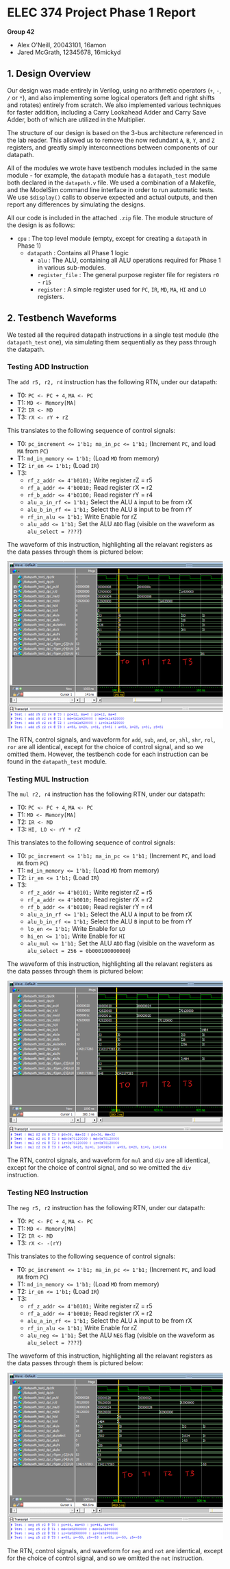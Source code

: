 # ELEC 374 Project Phase 1 Report

**Group 42**

- Alex O'Neill, 20043101, 16amon
- Jared McGrath, 12345678, 16mickyd

## 1. Design Overview

Our design was made entirely in Verilog, using no arithmetic operators (`+`, `-`, `/` or `*`), and also implementing some logical operators (left and right shifts and rotates) entirely from scratch. We also implemented various techniques for faster addition, including a Carry Lookahead Adder and Carry Save Adder, both of which are utilized in the Multiplier.

The structure of our design is based on the 3-bus architecture referenced in the lab reader. This allowed us to remove the now redundant `A`, `B`, `Y`, and `Z` registers, and greatly simply interconnections between components of our datapath.

All of the modules we wrote have testbench modules included in the same module - for example, the `datapath` module has a `datapath_test` module both declared in the `datapath.v` file. We used a combination of a Makefile, and the ModelSim command line interface in order to run automatic tests. We use `$display()` calls to observe expected and actual outputs, and then report any differences by simulating the designs.

All our code is included in the attached `.zip` file. The module structure of the design is as follows:

- `cpu` : The top level module (empty, except for creating a `datapath` in Phase 1)
    - `datapath` : Contains all Phase 1 logic
	    - `alu` : The ALU, containing all ALU operations required for Phase 1 in various sub-modules.
		- `register_file` : The general purpose register file for registers `r0` - `r15`
		- `register` : A simple register used for `PC`, `IR`, `MD`, `MA`, `HI` and `LO` registers.

## 2. Testbench Waveforms

We tested all the required datapath instructions in a single test module (the `datapath_test` one), via simulating them sequentially as they pass through the datapath.

### Testing ADD Instruction

The `add r5, r2, r4` instruction has the following RTN, under our datapath:

- T0: `PC <- PC + 4`, `MA <- PC`
- T1: `MD <- Memory[MA]`
- T2: `IR <- MD`
- T3: `rX <- rY + rZ`

This translates to the following sequence of control signals:

- T0: `pc_increment <= 1'b1; ma_in_pc <= 1'b1;` (Increment `PC`, and load `MA` from `PC`)
- T1: `md_in_memory <= 1'b1;` (Load `MD` from memory)
- T2: `ir_en <= 1'b1;` (Load `IR`)
- T3:
    - `rf_z_addr <= 4'b0101;` Write register rZ = r5
	- `rf_a_addr <= 4'b0010;` Read register rX = r2
	- `rf_b_addr <= 4'b0100;` Read register rY = r4
	- `alu_a_in_rf <= 1'b1;` Select the ALU `A` input to be from rX
	- `alu_b_in_rf <= 1'b1;` Select the ALU `B` input to be from rY
	- `rf_in_alu <= 1'b1;` Write Enable for rZ
	- `alu_add <= 1'b1;` Set the ALU `ADD` flag (visible on the waveform as `alu_select = ????`)

The waveform of this instruction, highlighting all the relavant registers as the data passes through them is pictured below:

![Waveform for add_r5_r2_r4](./phase1/add_r5_r2_r4.png)

The RTN, control signals, and waveform for `add`, `sub`, `and`, `or`, `shl`, `shr`, `rol`, `ror` are all identical, except for the choice of control signal, and so we omitted them. However, the testbench code for each instruction can be found in the `datapath_test` module.

### Testing MUL Instruction

The `mul r2, r4` instruction has the following RTN, under our datapath:

- T0: `PC <- PC + 4`, `MA <- PC`
- T1: `MD <- Memory[MA]`
- T2: `IR <- MD`
- T3: `HI, LO <- rY * rZ`

This translates to the following sequence of control signals:

- T0: `pc_increment <= 1'b1; ma_in_pc <= 1'b1;` (Increment `PC`, and load `MA` from `PC`)
- T1: `md_in_memory <= 1'b1;` (Load `MD` from memory)
- T2: `ir_en <= 1'b1;` (Load `IR`)
- T3:
    - `rf_z_addr <= 4'b0101;` Write register rZ = r5
	- `rf_a_addr <= 4'b0010;` Read register rX = r2
	- `rf_b_addr <= 4'b0100;` Read register rY = r4
	- `alu_a_in_rf <= 1'b1;` Select the ALU `A` input to be from rX
	- `alu_b_in_rf <= 1'b1;` Select the ALU `B` input to be from rY
	- `lo_en <= 1'b1;` Write Enable for `LO`
	- `hi_en <= 1'b1;` Write Enable for `HI`
	- `alu_mul <= 1'b1;` Set the ALU `ADD` flag (visible on the waveform as `alu_select = 256 = 0b000100000000`)

The waveform of this instruction, highlighting all the relavant registers as the data passes through them is pictured below:

![Waveform for mul_r2_r4](./phase1/mul_r2_r4.png)

The RTN, control signals, and waveform for `mul` and `div` are all identical, except for the choice of control signal, and so we omitted the `div` instruction.

### Testing NEG Instruction

The `neg r5, r2` instruction has the following RTN, under our datapath:

- T0: `PC <- PC + 4`, `MA <- PC`
- T1: `MD <- Memory[MA]`
- T2: `IR <- MD`
- T3: `rX <- -(rY)`

This translates to the following sequence of control signals:

- T0: `pc_increment <= 1'b1; ma_in_pc <= 1'b1;` (Increment `PC`, and load `MA` from `PC`)
- T1: `md_in_memory <= 1'b1;` (Load `MD` from memory)
- T2: `ir_en <= 1'b1;` (Load `IR`)
- T3:
    - `rf_z_addr <= 4'b0101;` Write register rZ = r5
	- `rf_a_addr <= 4'b0010;` Read register rX = r2
	- `alu_a_in_rf <= 1'b1;` Select the ALU `A` input to be from rX
	- `rf_in_alu <= 1'b1;` Write Enable for rZ
	- `alu_neg <= 1'b1;` Set the ALU `NEG` flag (visible on the waveform as `alu_select = ????`)

The waveform of this instruction, highlighting all the relavant registers as the data passes through them is pictured below:

![Waveform for neg_r5_r2](./phase1/neg_r5_r2.png)

The RTN, control signals, and waveform for `neg` and `not` are identical, except for the choice of control signal, and so we omitted the `not` instruction.


